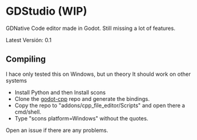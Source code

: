 # GDStudio (WIP)
GDNative Code editor made in Godot. Still missing a lot of features.

Latest Versión: 0.1

## Compiling
I hace only tested this on Windows, but un theory It should work on other systems
- Install Python and then Install scons
- Clone the [godot-cpp](https://github.com/godotengine/godot-cpp) repo and generate the bindings.
- Copy the repo to "addons/cpp_file_editor/Scripts" and open there a cmd/shell.
- Type "scons platform=Windows" without the quotes.

Open an issue if there are any problems.
